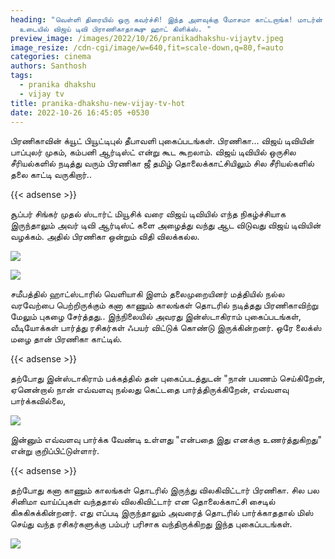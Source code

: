 ```yaml
---
heading: "வெள்ளி திரையில் ஒரு கவர்ச்சி! இந்த அளவுக்கு மோசமா காட்டறாங்க! மாடர்ன்
  உடையில் விஜய் டிவி பிராணிகாதாக்ஷு ஹாட் கிளிக்ஸ். "
preview_image: /images/2022/10/26/pranikadhakshu-vijaytv.jpeg
image_resize: /cdn-cgi/image/w=640,fit=scale-down,q=80,f=auto
categories: cinema
authors: Santhosh
tags:
  - pranika dhakshu
  - vijay tv
title: pranika-dhakshu-new-vijay-tv-hot
date: 2022-10-26 16:45:05 +0530
---
```

பிரணிகாவின் க்யூட் பியூட்டிபுல் தீபாவளி புகைப்படங்கள்.
பிரணிகா... விஜய் டிவியின் பாப்புலர் முகம், கம்பனி ஆர்டிஸ்ட் என்று கூட கூறலாம். விஜய் டிவியில் ஒருசில சீரியல்களில் நடித்து வரும் பிரணிகா ஜீ தமிழ் தொலைக்காட்சியிலும் சில சீரியல்களில் தலை காட்டி வருகிறார்.. 

{{< adsense >}}

சூப்பர் சிங்கர் முதல் ஸ்டார்ட் மியூசிக் வரை விஜய் டிவியில் எந்த நிகழ்ச்சியாக இருந்தாலும் அவர் டிவி ஆர்டிஸ்ட் களை அழைத்து வந்து ஆட விடுவது விஜய் டிவியின் வழக்கம். அதில் பிரணிகா ஒன்றும் விதி விலக்கல்ல.


![](/images/2022/10/26/pranika-dhakshu-new-vijay-tv-hot.jpeg)

![](/images/2022/10/26/pranika-dhakshu-new-vijay-tv-hot2.jpeg)

சமீபத்தில் ஹாட்ஸ்டாரில் வெளியாகி இளம் தலைமுறையினர் மத்தியில் நல்ல வரவேற்பை பெற்றிருக்கும் கனா காணும் காலங்கள் தொடரில் நடித்தது பிரணிகாவிற்று மேலும் புகழை சேர்த்தது.. இந்நிலையில் அவரது இன்ஸ்டாகிராம் புகைப்படங்கள், வீடியோக்கள் பார்த்து ரசிகர்கள் ஃபயர் விட்டுக் கொண்டு இருக்கின்றனர். ஒரே லைக்ஸ் மழை தான் பிரணிகா காட்டில்.

{{< adsense >}}


தற்போது இன்ஸ்டாகிராம் பக்கத்தில் தன் புகைப்படத்துடன் "நான் பயணம் செய்கிறேன், ஏனென்றால் நான் எவ்வளவு நல்லது கெட்டதை பார்த்திருக்கிறேன், எவ்வளவு பார்க்கவில்லை, 

![](/images/2022/10/26/pranika-dhakshu-new-vijay-tv-hot44.jpeg)

இன்னும் எவ்வளவு பார்க்க வேண்டி உள்ளது "என்பதை இது எனக்கு உணர்த்துகிறது" என்று குறிப்பிட்டுள்ளார்.

{{< adsense >}}


தற்போது கனா காணும் காலங்கள் தொடரில் இருந்து விலகிவிட்டார் பிரணிகா. சில பல சினிமா வாய்ப்புகள் வந்ததால் விலகிவிட்டார் என தொலைக்காட்சி சைடில் கிசுகிசுக்கின்றனர். எது எப்படி இருந்தாலும் அவரைத் தொடரில் பார்க்காததால் மிஸ் செய்து வந்த ரசிகர்களுக்கு பம்பர் பரிசாக வந்திருக்கிறது இந்த புகைப்படங்கள்.

![](/images/2022/10/26/pranika-dhakshu-new-vijay-tv-hot66.jpeg)